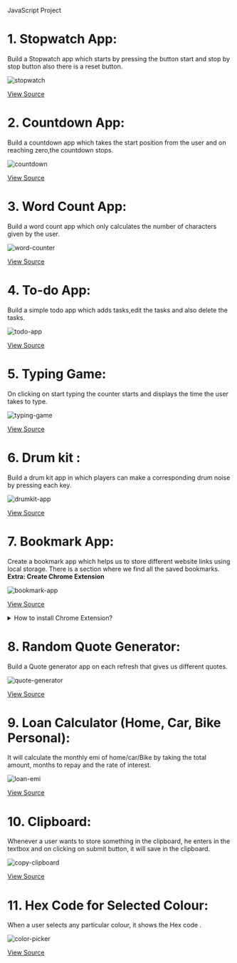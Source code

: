 JavaScript Project

# 1. Stopwatch App:
Build a Stopwatch app which starts by pressing the button start and stop by stop button also there is a reset button.

![stopwatch](./stopwatch-app/stopwatch.gif)

[View Source](./stopwatch-app/)

# 2. Countdown App:
Build a countdown app which takes the start position from the user and on reaching zero,the countdown stops.

![countdown](./countdown-app/countdown-app.gif)

[View Source](./countdown-app/)

# 3. Word Count App:
Build a word count app which only calculates the number of characters given by the user.

![word-counter](./word-count-app/word-counter.gif)

[View Source](./word-count-app/)

# 4. To-do App:
Build a simple todo app which adds tasks,edit the tasks and also delete the tasks.

![todo-app](./todo-app/todo-app.gif)

[View Source](./todo-app/)

# 5. Typing Game:
On clicking on start typing the counter starts and displays the time the user takes to type.

![typing-game](./typing-game/typing-game.gif)

[View Source](./typing-game/)

# 6.  Drum kit :
Build a drum kit app in which players can make a corresponding drum noise by pressing each key.

![drumkit-app](./drum-kit-app/drumkit-app.png)

[View Source](./drum-kit-app/)

# 7. Bookmark App:
Create a bookmark app which helps us to store different website links using local storage. There is a section where we find all the saved bookmarks.
**Extra: Create Chrome Extension**

![bookmark-app](./bookmark-app/bookmark-app.gif)

[View Source](./bookmark-app/)

<details>
    <summary>How to install Chrome Extension?</summary>

1. Download the following folder [Click here](./bookmark-app/chrome-extension-src/)
2. Open Chrome Extensions Manager [chrome://extensions/](chrome://extensions/)
3. Turn on Developer Mode
4. Click on Load Unpacked, and select downloaded folder.
</details> 


# 8. Random Quote Generator:
Build a Quote generator app on each refresh that gives us different quotes.

![quote-generator](./random-quote-generator/screenshot.png)

[View Source](./random-quote-generator/)

# 9. Loan Calculator (Home, Car, Bike Personal):
It will calculate the monthly emi of home/car/Bike by taking the total amount, months to repay and the rate of interest.

![loan-emi](./loan-calculator/loan-emi-calculator.gif)

[View Source](./loan-calculator/)

# 10. Clipboard:
Whenever a user wants to store something in the clipboard, he enters in the textbox  and on clicking on submit button, it will save in the clipboard.

![copy-clipboard](./clipboard-app/copy-to-clipboard.gif)

[View Source](./clipboard-app/)

# 11. Hex Code for Selected Colour:
When a user selects any particular colour, it shows the Hex code .

![color-picker](./colors-app/color-picker.gif)

[View Source](./colors-app/)